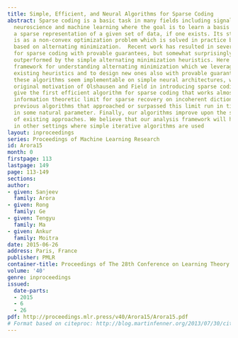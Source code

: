 ```yaml
---
title: Simple, Efficient, and Neural Algorithms for Sparse Coding
abstract: Sparse coding is a basic task in many fields including signal processing,
  neuroscience and machine learning where the goal is to learn a basis that enables
  a sparse representation of a given set of data, if one exists. Its standard formulation
  is as a non-convex optimization problem which is solved in practice by heuristics
  based on alternating minimization.  Recent work has resulted in several algorithms
  for sparse coding with provable guarantees, but somewhat surprisingly these are
  outperformed by the simple alternating minimization heuristics. Here we give a general
  framework for understanding alternating minimization which we leverage to analyze
  existing heuristics and to design new ones also with provable guarantees. Some of
  these algorithms seem implementable on simple neural architectures, which was the
  original motivation of Olshausen and Field in introducing sparse coding. We also
  give the first efficient algorithm for sparse coding that works almost up to the
  information theoretic limit for sparse recovery on incoherent dictionaries. All
  previous algorithms that approached or surpassed this limit run in time exponential
  in some natural parameter. Finally, our algorithms improve upon the sample complexity
  of existing approaches. We believe that our analysis framework will have applications
  in other settings where simple iterative algorithms are used
layout: inproceedings
series: Proceedings of Machine Learning Research
id: Arora15
month: 0
firstpage: 113
lastpage: 149
page: 113-149
sections: 
author:
- given: Sanjeev
  family: Arora
- given: Rong
  family: Ge
- given: Tengyu
  family: Ma
- given: Ankur
  family: Moitra
date: 2015-06-26
address: Paris, France
publisher: PMLR
container-title: Proceedings of The 28th Conference on Learning Theory
volume: '40'
genre: inproceedings
issued:
  date-parts:
  - 2015
  - 6
  - 26
pdf: http://proceedings.mlr.press/v40/Arora15/Arora15.pdf
# Format based on citeproc: http://blog.martinfenner.org/2013/07/30/citeproc-yaml-for-bibliographies/
---
```

